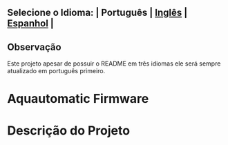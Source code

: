## Selecione o Idioma: | Português | [Inglês](README_en.md) | [Espanhol](README_es.md) |

## Observação
Este projeto apesar de possuir o README em três idiomas ele será sempre atualizado em português primeiro. 


# Aquautomatic Firmware

# Descrição do Projeto


